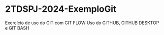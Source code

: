 # 2TDSPJ-2024-ExemploGit
Exercício de uso do GIT com GIT FLOW
Uso do GITHUB, GITHUB DESKTOP e GIT BASH

